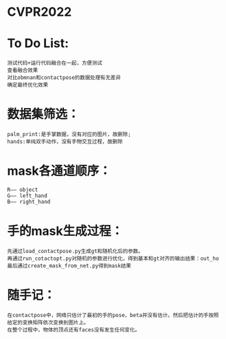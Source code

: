 # CVPR2022

# To Do List:
	测试代码+运行代码融合在一起，方便测试
	查看融合效果
	对比obmnan和contactpose的数据处理有无差异
	确定最终优化效果

# 数据集筛选：
	palm_print:是手掌数据，没有对应的图片，故删除;
	hands:单纯双手动作，没有手物交互过程，故删除

# mask各通道顺序：
	R—— object
	G—— left_hand
	B—— right_hand

# 手的mask生成过程：
	先通过load_contactpose.py生成gt和随机化后的参数。
	再通过run_cotactopt.py对随机的参数进行优化，得到基本和gt对齐的输出结果：out_ho
	最后通过create_mask_from_net.py得到mask结果

# 随手记：
	在contactpose中，网络只估计了最初的手的pose，beta并没有估计。然后把估计的手按照给定的变换矩阵依次变换到图片上。
	在整个过程中，物体的顶点还有faces没有发生任何变化。